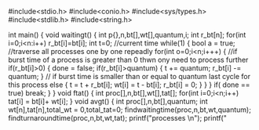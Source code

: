 #include<stdio.h>
#include<conio.h>
#include<sys/types.h>
#include<stdlib.h>
#include<string.h>

int main()
{
void waitingt()
{
int p{},n,bt[],wt[],quantum,i;
int r_bt[n];
for(int i=0;i<n:i++)
r_bt[i]=bt[i];
int t=0; //current time
while(1)
{
bool a = true;
//traverse all processes one by one repeadly
for(int o=0;i<n;i+++)
{
//if burst time of a process is greater than 0 thwn ony need to process further
if(r_bt[i]>0)
{
done = false;
if(r_bt[i]>quantum)
{
t += quantum;
r_bt[i] -= quantum;
}
// if burst time is smaller than or equal to quantum last cycle for this process
else
{
t = t + r_bt[i];
wt[i] = t - bt[i];
r_bt[i] = 0;
}
}
}
if( done == true)
break;
}
}
void ftat()
{
int proc[],n,bt[],wt[],tat[];
for(int i=0;i<n;i++)
tat[i] = bt[i]+ wt[i];
}
void avgt()
{
int proc[],n,bt[],quantum;
int wt[n],tat[n],total_wt = 0,total_tat=0;
findwaitingtime(proc,n,bt,wt,quantum);
findturnaroundtime(proc,n,bt,wt,tat);
printf("processes \n");
printf("
